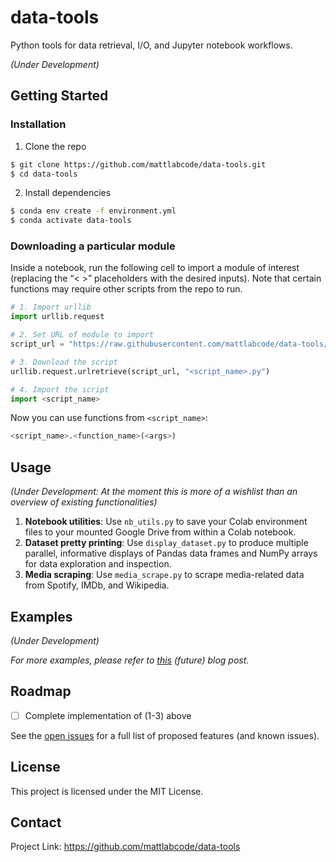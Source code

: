 # data-tools

Python tools for data retrieval, I/O, and Jupyter notebook workflows.

*(Under Development)*

## Getting Started

### Installation

1. Clone the repo

```bash
$ git clone https://github.com/mattlabcode/data-tools.git
$ cd data-tools
```

2. Install dependencies

```bash
$ conda env create -f environment.yml
$ conda activate data-tools
```

### Downloading a particular module

Inside a notebook, run the following cell to import a module of interest (replacing the  “< >” placeholders with the desired inputs). Note that certain functions may require other scripts from the repo to run.

```python
# 1. Import urllib
import urllib.request

# 2. Set URL of module to import
script_url = "https://raw.githubusercontent.com/mattlabcode/data-tools/main/<script>.py"

# 3. Download the script
urllib.request.urlretrieve(script_url, "<script_name>.py")

# 4. Import the script
import <script_name>
```

Now you can use functions from `<script_name>`:

```python
<script_name>.<function_name>(<args>)
```

## Usage

*(Under Development: At the moment this is more of a wishlist than an overview of existing functionalities)*

1. **Notebook utilities**: Use `nb_utils.py` to save your Colab environment files to your mounted Google Drive from within a Colab notebook.
2. **Dataset pretty printing**: Use `display_dataset.py` to produce multiple parallel, informative displays of Pandas data frames and NumPy arrays for data exploration and inspection.
3. **Media scraping**: Use `media_scrape.py` to scrape media-related data from Spotify, IMDb, and Wikipedia.

## Examples

*(Under Development)*

*For more examples, please refer to [this](https://example.com/) (future) blog post.*

## Roadmap

- [ ] Complete implementation of (1-3) above

See the [open issues](https://github.com/mattlabcode/data-tools/issues) for a full list of proposed features (and known issues).

## License

This project is licensed under the MIT License.

## Contact

Project Link: https://github.com/mattlabcode/data-tools

